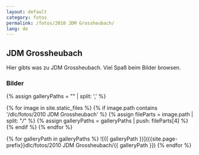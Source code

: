 ```yaml
---
layout: default
category: fotos
permalink: /fotos/2010 JDM Grossheubach/
lang: de
---
```


## JDM Grossheubach

Hier gibts was zu JDM Grossheubach. Viel Spaß beim Bilder browsen.

### Bilder
{% assign galleryPaths = "" | split: ',' %}

{% for image in site.static_files %}
{% if image.path contains '/dlc/fotos/2010 JDM Grossheubach' %}
        {% assign fileParts = image.path | split: "/" %}
        {% assign galleryPaths = galleryPaths | push: fileParts[4] %}
{% endif %}
{% endfor %}

{% for galleryPath in galleryPaths %}
![{{ galleryPath }}]({{site.page-prefix}}dlc/fotos/2010 JDM Grossheubach/{{ galleryPath }})
{% endfor %}
